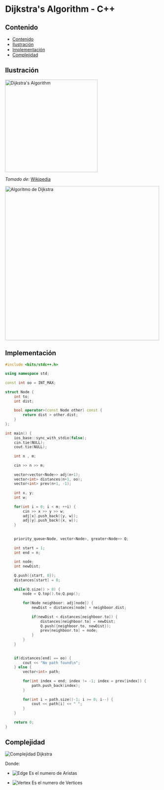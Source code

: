 # Dijkstra's Algorithm - C++

## Contenido

* [Contenido](#contenido)
* [Ilustración](#ilustración)
* [Implementación](#implementación)
* [Complejidad](#complejidad)

## Ilustración

<img alt="Dijkstra's Algorithm" src="https://upload.wikimedia.org/wikipedia/commons/7/74/Boruvka%27s-algorithm-example.gif" width="300">

_Tomado de:_ [Wikipedia](https://commons.wikimedia.org/wiki/File:Boruvka's-algorithm-example.gif)

<img alt="Algoritmo de Dijkstra" src="https://i.ibb.co/ydC721z/Dijkstra.png" width="500">

## Implementación

```c++
#include <bits/stdc++.h>
 
using namespace std;
 
const int oo = INT_MAX;
 
struct Node {
    int to;
    int dist;
    
    bool operator>(const Node other) const {
        return dist > other.dist;
    }
};
 
int main() {
    ios_base::sync_with_stdio(false);
    cin.tie(NULL);
    cout.tie(NULL);
    
    int n , m;
    
    cin >> n >> m;
    
    vector<vector<Node>> adj(n+1);
    vector<int> distances(n+1, oo);
    vector<int> prev(n+1, -1);
    
    int x, y;
    int w;
    
    for(int i = 0; i < m; ++i) {
        cin >> x >> y >> w;
        adj[x].push_back({y, w});
        adj[y].push_back({x, w});
    }
    
    
    priority_queue<Node, vector<Node>, greater<Node>> Q;
    
    int start = 1;
    int end = n;
    
    int node;
    int newDist;
    
    Q.push({start, 0});
    distances[start] = 0;
    
    while(Q.size() > 0) {
        node = Q.top().to;Q.pop();
        
        for(Node neighboor: adj[node]) {
            newDist = distances[node] + neighboor.dist;
            
            if(newDist < distances[neighboor.to]) {
                distances[neighboor.to] = newDist;
                Q.push({neighboor.to, newDist});
                prev[neighboor.to] = node;
            }
        }
    }
    
    
    if(distances[end] == oo) {
        cout << "No path found\n";
    } else {
        vector<int> path;
        
        for(int index = end; index != -1; index = prev[index]) {
            path.push_back(index);
        }
        
        for(int i = path.size()-1; i >= 0; i--) {
            cout << path[i] << " ";
        }
    }
    
    return 0;
}
```


## Complejidad


![Complejidad Dijkstra](https://i.ibb.co/ZMVWL3q/O-E-V-log-V.gif)

Donde:

* ![Edge](https://i.ibb.co/tmtnPJW/O-E.gif) Es el numero de Aristas

* ![Vertex](https://i.ibb.co/hWMhHhC/OV.gif) Es el numero de Vertices